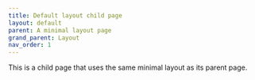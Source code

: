```yaml
---
title: Default layout child page
layout: default
parent: A minimal layout page 
grand_parent: Layout
nav_order: 1
---
```


This is a child page that uses the same minimal layout as its parent page.
